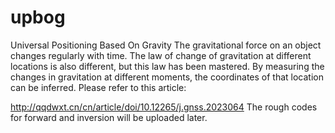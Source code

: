 # upbog
Universal Positioning Based On Gravity
The gravitational force on an object changes regularly with time. The law of change of gravitation at different locations is also different, but this law has been mastered. By measuring the changes in gravitation at different moments, the coordinates of that location can be inferred.
Please refer to this article:

http://qqdwxt.cn/cn/article/doi/10.12265/j.gnss.2023064
The rough codes for forward and inversion will be uploaded later.
